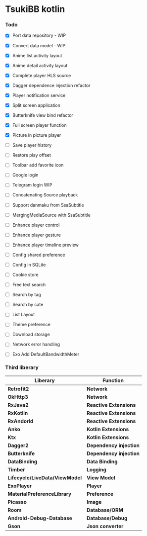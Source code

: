 # TsukiBB kotlin

### Todo

- [x] Port data repository - WIP
- [x] Convert data model - WIP
- [x] Anime list activity layout
- [x] Anime detail activity layout
- [x] Complete player HLS source
- [x] Dagger dependence injection refactor
- [x] Player notification service
- [x] Split screen application
- [x] Butterknife view bind refactor
- [x] Full screen player function
- [x] Picture in picture player
- [ ] Save player history
- [ ] Restore play offset
- [ ] Toolbar add favorite icon
- [ ] Google login
- [ ] Telegram login WIP
- [ ] Concatenating Source playback
- [ ] Support danmaku from SsaSubtitle 
- [ ] MergingMediaSource with SsaSubtitle
- [ ] Enhance player control
- [ ] Enhance player gesture
- [ ] Enhance player timeline preview
- [ ] Config shared preference
- [ ] Config in SQLite
- [ ] Cookie store
- [ ] Free text search
- [ ] Search by tag
- [ ] Search by cate
- [ ] List Layout
- [ ] Theme preference
- [ ] Download storage
- [ ] Network error handling
- [ ] Exo Add DefaultBandwidthMeter




### Third liberary

| Liberary                         | Function                 |
| -------------------------------- | ------------------------ |
| **Retrofit2**                    | **Network**              |
| **OkHttp3**                      | **Network**              |
| **RxJava2**                      | **Reactive Extensions**  |
| **RxKotlin**                     | **Reactive Extensions**  |
| **RxAndorid**                    | **Reactive Extensions**  |
| **Anko**                         | **Kotlin Extensions**    |
| **Ktx**                          | **Kotlin Extensions**    |
| **Dagger2**                      | **Dependency injection** |
| **Butterknife**                  | **Dependency injection** |
| **DataBinding**                  | **Data Binding**         |
| **Timber**                       | **Logging**              |
| **Lifecycle/LiveData/ViewModel** | **View Model**           |
| **ExoPlayer**                    | **Player**               |
| **MaterialPreferenceLibrary**    | **Preference**           |
| **Picasso**                      | **Image**                |
| **Room**                         | **Database/ORM**         |
| **Android-Debug-Database**       | **Database/Debug**       |
| **Gson**                         | **Json converter**       |